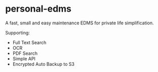 # personal-edms

A fast, small and easy maintenance EDMS for private life simplification.

Supporting: 
- Full Text Search
- OCR
- PDF Search
- Simple API
- Encrypted Auto Backup to S3
